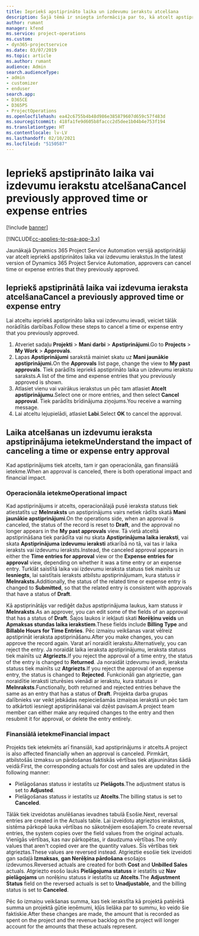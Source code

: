 ```yaml
---
title: Iepriekš apstiprināto laika un izdevumu ierakstu atcelšana
description: Šajā tēmā ir sniegta informācija par to, kā atcelt apstiprinātu projekta laiku un izmaksu darbību.
author: rumant
manager: kfend
ms.service: project-operations
ms.custom:
- dyn365-projectservice
ms.date: 03/07/2019
ms.topic: article
ms.author: rumant
audience: Admin
search.audienceType:
- admin
- customizer
- enduser
search.app:
- D365CE
- D365PS
- ProjectOperations
ms.openlocfilehash: ea42c6755b4b48d986e385879607d659c57f483d
ms.sourcegitcommit: 418fa1fe9d605b8faccc2d5dee1b04b4e753f194
ms.translationtype: HT
ms.contentlocale: lv-LV
ms.lasthandoff: 02/10/2021
ms.locfileid: "5150587"
---
```

# <a name="cancel-previously-approved-time-or-expense-entries"></a><span data-ttu-id="b759f-103">Iepriekš apstiprināto laika vai izdevumu ierakstu atcelšana</span><span class="sxs-lookup"><span data-stu-id="b759f-103">Cancel previously approved time or expense entries</span></span>

[!include [banner](../includes/psa-now-project-operations.md)]

[!INCLUDE[cc-applies-to-psa-app-3.x](../includes/cc-applies-to-psa-app-3x.md)]

<span data-ttu-id="b759f-104">Jaunākajā Dynamics 365 Project Service Automation versijā apstiprinātāji var atcelt iepriekš apstiprinātos laika vai izdevumu ierakstus.</span><span class="sxs-lookup"><span data-stu-id="b759f-104">In the latest version of Dynamics 365 Project Service Automation, approvers can cancel time or expense entries that they previously approved.</span></span>

## <a name="cancel-a-previously-approved-time-or-expense-entry"></a><span data-ttu-id="b759f-105">Iepriekš apstiprinātā laika vai izdevuma ieraksta atcelšana</span><span class="sxs-lookup"><span data-stu-id="b759f-105">Cancel a previously approved time or expense entry</span></span>

<span data-ttu-id="b759f-106">Lai atceltu iepriekš apstiprināto laika vai izdevumu ievadi, veiciet tālāk norādītās darbības.</span><span class="sxs-lookup"><span data-stu-id="b759f-106">Follow these steps to cancel a time or expense entry that you previously approved.</span></span>

1. <span data-ttu-id="b759f-107">Atveriet sadaļu **Projekti** \> **Mani darbi** \> **Apstiprinājumi**.</span><span class="sxs-lookup"><span data-stu-id="b759f-107">Go to **Projects** \> **My Work** \> **Approvals**.</span></span>
2. <span data-ttu-id="b759f-108">Lapas **Apstiprinājumi** sarakstā mainiet skatu uz **Mani jaunākie apstiprinājumi.**</span><span class="sxs-lookup"><span data-stu-id="b759f-108">On the **Approvals** list page, change the view to **My past approvals**.</span></span> <span data-ttu-id="b759f-109">Tiek parādīts iepriekš apstiprināto laika un izdevumu ierakstu saraksts.</span><span class="sxs-lookup"><span data-stu-id="b759f-109">A list of the time and expense entries that you previously approved is shown.</span></span>
3. <span data-ttu-id="b759f-110">Atlasiet vienu vai vairākus ierakstus un pēc tam atlasiet **Atcelt apstiprinājumu**.</span><span class="sxs-lookup"><span data-stu-id="b759f-110">Select one or more entries, and then select **Cancel approval**.</span></span> <span data-ttu-id="b759f-111">Tiek parādīts brīdinājuma ziņojums.</span><span class="sxs-lookup"><span data-stu-id="b759f-111">You receive a warning message.</span></span>
4. <span data-ttu-id="b759f-112">Lai atceltu lejupielādi, atlasiet **Labi**.</span><span class="sxs-lookup"><span data-stu-id="b759f-112">Select **OK** to cancel the approval.</span></span>

## <a name="understand-the-impact-of-canceling-a-time-or-expense-entry-approval"></a><span data-ttu-id="b759f-113">Laika atcelšanas un izdevumu ieraksta apstiprinājuma ietekme</span><span class="sxs-lookup"><span data-stu-id="b759f-113">Understand the impact of canceling a time or expense entry approval</span></span>

<span data-ttu-id="b759f-114">Kad apstiprinājums tiek atcelts, tam ir gan operacionāla, gan finansiālā ietekme.</span><span class="sxs-lookup"><span data-stu-id="b759f-114">When an approval is canceled, there is both operational impact and financial impact.</span></span>

### <a name="operational-impact"></a><span data-ttu-id="b759f-115">Operacionāla ietekme</span><span class="sxs-lookup"><span data-stu-id="b759f-115">Operational impact</span></span>

<span data-ttu-id="b759f-116">Kad apstiprinājums ir atcelts, operacionālajā pusē ieraksta statuss tiek atiestatīts uz **Melnraksts** un apstiprinājums vairs netiek rādīts skatā **Mani jaunākie apstiprinājumi**.</span><span class="sxs-lookup"><span data-stu-id="b759f-116">On the operations side, when an approval is canceled, the status of the record is reset to **Draft**, and the approval no longer appears in the **My past approvals** view.</span></span> <span data-ttu-id="b759f-117">Tā vietā atceltā apstiprināšana tiek parādīta vai nu skata **Apstiprinājuma laika ieraksti**, vai skata **Apstiprinājuma izdevumu ieraksti** atkarībā no tā, vai tas ir laika ieraksts vai izdevumu ieraksts.</span><span class="sxs-lookup"><span data-stu-id="b759f-117">Instead, the canceled approval appears in either the **Time entries for approval** view or the **Expense entries for approval** view, depending on whether it was a time entry or an expense entry.</span></span> <span data-ttu-id="b759f-118">Turklāt saistītā laika vai izdevumu ieraksta statuss tiek mainīts uz **Iesniegts**, lai saistītais ieraksts atbilstu apstiprinājumam, kura statuss ir **Melnraksts.**</span><span class="sxs-lookup"><span data-stu-id="b759f-118">Additionally, the status of the related time or expense entry is changed to **Submitted**, so that the related entry is consistent with approvals that have a status of **Draft**.</span></span>

<span data-ttu-id="b759f-119">Kā apstiprinātājs var rediģēt dažus apstiprinājuma laukus, kam statuss ir **Melnraksts**.</span><span class="sxs-lookup"><span data-stu-id="b759f-119">As an approver, you can edit some of the fields of an approval that has a status of **Draft**.</span></span> <span data-ttu-id="b759f-120">Šajos laukos ir iekļauti skati **Norēķinu veids** un **Apmaksas stundas laika ierakstiem**.</span><span class="sxs-lookup"><span data-stu-id="b759f-120">These fields include **Billing Type** and **Billable Hours for Time Entries**.</span></span> <span data-ttu-id="b759f-121">Pēc izmaiņu veikšanas varat vēlreiz apstiprināt ieraksta apstiprināšanu.</span><span class="sxs-lookup"><span data-stu-id="b759f-121">After you make changes, you can approve the record again.</span></span> <span data-ttu-id="b759f-122">Varat arī noraidīt ierakstu.</span><span class="sxs-lookup"><span data-stu-id="b759f-122">Alternatively, you can reject the entry.</span></span> <span data-ttu-id="b759f-123">Ja noraidāt laika ieraksta apstiprinājumu, ieraksta statuss tiek mainīts uz **Atgriezts.**</span><span class="sxs-lookup"><span data-stu-id="b759f-123">If you reject the approval of a time entry, the status of the entry is changed to **Returned**.</span></span> <span data-ttu-id="b759f-124">Ja noraidāt izdevumu ievadi, ieraksta statuss tiek mainīts uz **Atgriezts**.</span><span class="sxs-lookup"><span data-stu-id="b759f-124">If you reject the approval of an expense entry, the status is changed to **Rejected**.</span></span> <span data-ttu-id="b759f-125">Funkcionāli gan atgrieztie, gan noraidītie ieraksti izturēsies vienādi ar ierakstu, kura statuss ir **Melnraksts**.</span><span class="sxs-lookup"><span data-stu-id="b759f-125">Functionally, both returned and rejected entries behave the same as an entry that has a status of **Draft**.</span></span> <span data-ttu-id="b759f-126">Projekta darba grupas dalībnieks var veikt jebkādas nepieciešamās izmaiņas ierakstā un pēc tam to atkārtoti iesniegt apstiprināšanai vai dzēst pavisam.</span><span class="sxs-lookup"><span data-stu-id="b759f-126">A project team member can either make any required changes to the entry and then resubmit it for approval, or delete the entry entirely.</span></span>

### <a name="financial-impact"></a><span data-ttu-id="b759f-127">Finansiālā ietekme</span><span class="sxs-lookup"><span data-stu-id="b759f-127">Financial impact</span></span>

<span data-ttu-id="b759f-128">Projekts tiek ietekmēts arī finansiāli, kad apstiprinājums ir atcelts.</span><span class="sxs-lookup"><span data-stu-id="b759f-128">A project is also affected financially when an approval is canceled.</span></span> <span data-ttu-id="b759f-129">Pirmkārt, atbilstošās izmaksu un pārdošanas faktiskās vērtības tiek atjauninātas šādā veidā:</span><span class="sxs-lookup"><span data-stu-id="b759f-129">First, the corresponding actuals for cost and sales are updated in the following manner:</span></span>

- <span data-ttu-id="b759f-130">Pielāgošanas statuss ir iestatīts uz **Pielāgots**.</span><span class="sxs-lookup"><span data-stu-id="b759f-130">The adjustment status is set to **Adjusted**.</span></span>
- <span data-ttu-id="b759f-131">Pielāgošanas statuss ir iestatīts uz **Atcelts**.</span><span class="sxs-lookup"><span data-stu-id="b759f-131">The billing status is set to **Canceled**.</span></span>

<span data-ttu-id="b759f-132">Tālāk tiek izveidotas anulēšanas ievadnes tabulā Esošie.</span><span class="sxs-lookup"><span data-stu-id="b759f-132">Next, reversal entries are created in the Actuals table.</span></span> <span data-ttu-id="b759f-133">Lai izveidotu atgrieztos ierakstus, sistēma pārkopē lauka vērtības no sākotnējiem esošajiem.</span><span class="sxs-lookup"><span data-stu-id="b759f-133">To create reversal entries, the system copies over the field values from the original actuals.</span></span> <span data-ttu-id="b759f-134">Vienīgās vērtības, kas nav pārkopētas, ir daudzuma vērtības.</span><span class="sxs-lookup"><span data-stu-id="b759f-134">The only values that aren't copied over are the quantity values.</span></span> <span data-ttu-id="b759f-135">Šīs vērtības tiek atgrieztas.</span><span class="sxs-lookup"><span data-stu-id="b759f-135">These values are reversed instead.</span></span> <span data-ttu-id="b759f-136">Atgrieztie esošie tiek izveidoti gan sadaļā **Izmaksas**, **gan Nerēķina pārdošana** esošajos izdevumos.</span><span class="sxs-lookup"><span data-stu-id="b759f-136">Reversed actuals are created for both **Cost** and **Unbilled Sales** actuals.</span></span> <span data-ttu-id="b759f-137">Atgriezto esošo lauks **Pielāgojuma statuss** ir iestatīts uz **Nav pielāgojams** un norēķinu statuss ir iestatīts uz **Atcelts**.</span><span class="sxs-lookup"><span data-stu-id="b759f-137">The **Adjustment Status** field on the reversed actuals is set to **Unadjustable**, and the billing status is set to **Canceled**.</span></span>

<span data-ttu-id="b759f-138">Pēc šo izmaiņu veikšanas summa, kas tiek ierakstīta kā projektā patērētā summa un projektā gūtie ieņēmumi, kļūs lielāka par to summu, ko veido šie faktiskie.</span><span class="sxs-lookup"><span data-stu-id="b759f-138">After these changes are made, the amount that is recorded as spent on the project and the revenue backlog on the project will longer account for the amounts that these actuals represent.</span></span>
